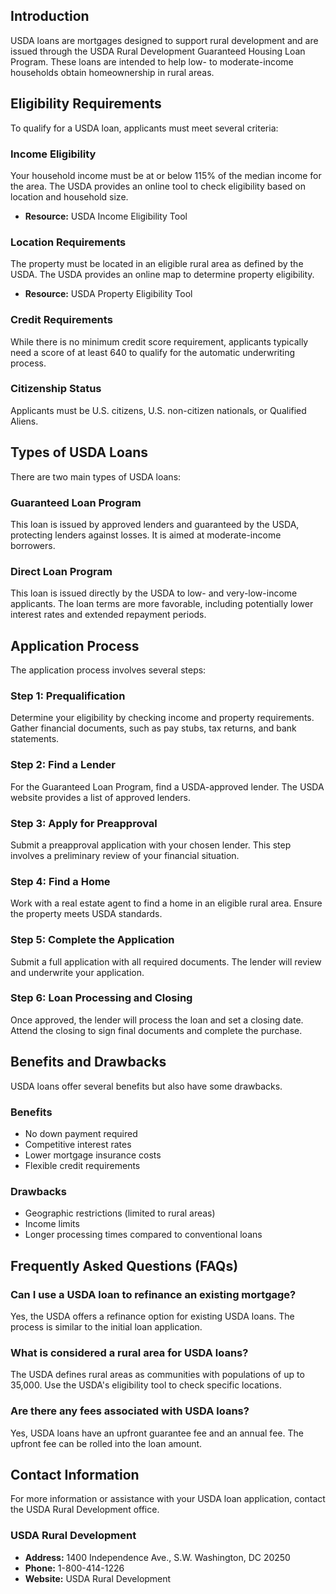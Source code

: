 ## Introduction

USDA loans are mortgages designed to support rural development and are issued through the USDA Rural Development Guaranteed Housing Loan Program. These loans are intended to help low- to moderate-income households obtain homeownership in rural areas.

## Eligibility Requirements

To qualify for a USDA loan, applicants must meet several criteria:

### Income Eligibility

Your household income must be at or below 115% of the median income for the area. The USDA provides an online tool to check eligibility based on location and household size.

- **Resource:** USDA Income Eligibility Tool

### Location Requirements

The property must be located in an eligible rural area as defined by the USDA. The USDA provides an online map to determine property eligibility.

- **Resource:** USDA Property Eligibility Tool

### Credit Requirements

While there is no minimum credit score requirement, applicants typically need a score of at least 640 to qualify for the automatic underwriting process.

### Citizenship Status

Applicants must be U.S. citizens, U.S. non-citizen nationals, or Qualified Aliens.

## Types of USDA Loans

There are two main types of USDA loans:

### Guaranteed Loan Program

This loan is issued by approved lenders and guaranteed by the USDA, protecting lenders against losses. It is aimed at moderate-income borrowers.

### Direct Loan Program

This loan is issued directly by the USDA to low- and very-low-income applicants. The loan terms are more favorable, including potentially lower interest rates and extended repayment periods.

## Application Process

The application process involves several steps:

### Step 1: Prequalification

Determine your eligibility by checking income and property requirements. Gather financial documents, such as pay stubs, tax returns, and bank statements.

### Step 2: Find a Lender

For the Guaranteed Loan Program, find a USDA-approved lender. The USDA website provides a list of approved lenders.

### Step 3: Apply for Preapproval

Submit a preapproval application with your chosen lender. This step involves a preliminary review of your financial situation.

### Step 4: Find a Home

Work with a real estate agent to find a home in an eligible rural area. Ensure the property meets USDA standards.

### Step 5: Complete the Application

Submit a full application with all required documents. The lender will review and underwrite your application.

### Step 6: Loan Processing and Closing

Once approved, the lender will process the loan and set a closing date. Attend the closing to sign final documents and complete the purchase.

## Benefits and Drawbacks

USDA loans offer several benefits but also have some drawbacks.

### Benefits

- No down payment required
- Competitive interest rates
- Lower mortgage insurance costs
- Flexible credit requirements

### Drawbacks

- Geographic restrictions (limited to rural areas)
- Income limits
- Longer processing times compared to conventional loans

## Frequently Asked Questions (FAQs)

### Can I use a USDA loan to refinance an existing mortgage?

Yes, the USDA offers a refinance option for existing USDA loans. The process is similar to the initial loan application.

### What is considered a rural area for USDA loans?

The USDA defines rural areas as communities with populations of up to 35,000. Use the USDA's eligibility tool to check specific locations.

### Are there any fees associated with USDA loans?

Yes, USDA loans have an upfront guarantee fee and an annual fee. The upfront fee can be rolled into the loan amount.

## Contact Information

For more information or assistance with your USDA loan application, contact the USDA Rural Development office.

### USDA Rural Development

- **Address:** 1400 Independence Ave., S.W. Washington, DC 20250
- **Phone:** 1-800-414-1226
- **Website:** USDA Rural Development